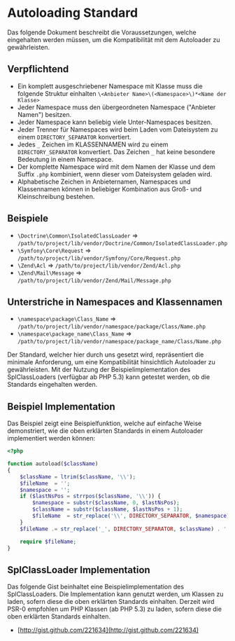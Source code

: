 Autoloading Standard
====================

Das folgende Dokument beschreibt die Voraussetzungen, welche eingehalten werden müssen,
um die Kompatibilität mit dem Autoloader zu gewährleisten.

Verpflichtend
---------

* Ein komplett ausgeschriebener Namespace mit Klasse muss die folgende
  Struktur einhalten `\<Anbieter Name>\(<Namespace>\)*<Name der Klasse>`
* Jeder Namespace muss den übergeordneten Namespace ("Anbieter Namen") besitzen.
* Jeder Namespace kann beliebig viele Unter-Namespaces besitzen.
* Jeder Trenner für Namespaces wird beim Laden vom Dateisystem zu einem `DIRECTORY_SEPARATOR` konvertiert.
* Jedes `_` Zeichen im KLASSENNAMEN wird zu einem
  `DIRECTORY_SEPARATOR` konvertiert. Das Zeichen `_` hat keine besondere Bedeutung in einem
  Namespace.
* Der komplette Namespace wird mit dem Namen der Klasse und dem Suffix `.php` kombiniert,
  wenn dieser vom Dateisystem geladen wird.
* Alphabetische Zeichen in Anbieternamen, Namespaces und Klassennamen können
  in beliebiger Kombination aus Groß- und Kleinschreibung bestehen.

Beispiele
--------

* `\Doctrine\Common\IsolatedClassLoader` => `/path/to/project/lib/vendor/Doctrine/Common/IsolatedClassLoader.php`
* `\Symfony\Core\Request` => `/path/to/project/lib/vendor/Symfony/Core/Request.php`
* `\Zend\Acl` => `/path/to/project/lib/vendor/Zend/Acl.php`
* `\Zend\Mail\Message` => `/path/to/project/lib/vendor/Zend/Mail/Message.php`

Unterstriche in Namespaces and Klassennamen
-----------------------------------------

* `\namespace\package\Class_Name` => `/path/to/project/lib/vendor/namespace/package/Class/Name.php`
* `\namespace\package_name\Class_Name` => `/path/to/project/lib/vendor/namespace/package_name/Class/Name.php`

Der Standard, welcher hier durch uns gesetzt wird, repräsentiert die minimale Anforderung,
um eine Kompatibilität hinsichtlich Autoloader zu gewährleisten.
Mit der Nutzung der Beispielimplementation des SplClassLoaders (verfügbar ab PHP 5.3)
kann getestet werden, ob die Standards eingehalten werden.

Beispiel Implementation
----------------------

Das Beispiel zeigt eine Beispielfunktion, welche auf einfache Weise demonstriert, wie die
oben erklärten Standards in einem Autoloader implementiert werden können:


```php
<?php

function autoload($className)
{
    $className = ltrim($className, '\\');
    $fileName  = '';
    $namespace = '';
    if ($lastNsPos = strrpos($className, '\\')) {
        $namespace = substr($className, 0, $lastNsPos);
        $className = substr($className, $lastNsPos + 1);
        $fileName  = str_replace('\\', DIRECTORY_SEPARATOR, $namespace) . DIRECTORY_SEPARATOR;
    }
    $fileName .= str_replace('_', DIRECTORY_SEPARATOR, $className) . '.php';

    require $fileName;
}
```

SplClassLoader Implementation
-----------------------------

Das folgende Gist beinhaltet eine Beispielimplementation des SplClassLoaders.
Die Implementation kann genutzt werden, um Klassen zu laden, sofern diese die
oben erklärten Standards einhalten. Derzeit wird PSR-0
empfohlen um PHP Klassen (ab PHP 5.3) zu laden, sofern diese die oben erklärten Standards einhalten.

* [http://gist.github.com/221634](http://gist.github.com/221634)

